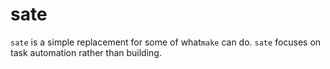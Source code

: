 # sate

`sate` is a simple replacement for some of what`make` can do. `sate` focuses on task automation rather than building.
